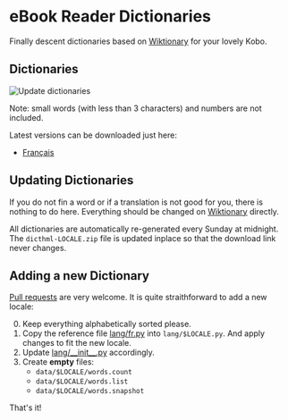 # eBook Reader Dictionaries

Finally descent dictionaries based on [Wiktionary](https://www.wiktionary.org/) for your lovely Kobo.

## Dictionaries

![Update dictionaries](https://github.com/BoboTiG/ebook-reader-dict/workflows/Update%20dictionaries/badge.svg)

Note: small words (with less than 3 characters) and numbers are not included.

Latest versions can be downloaded just here:

- [Français](https://github.com/BoboTiG/ebook-reader-dict/releases/tag/fr)

## Updating Dictionaries

If you do not fin a word or if a translation is not good for you, there is nothing to do here.
Everything should be changed on [Wiktionary](https://www.wiktionary.org/) directly.

All dictionaries are automatically re-generated every Sunday at midnight.
The `dicthml-LOCALE.zip` file is updated inplace so that the download link never changes.

## Adding a new Dictionary

[Pull requests](https://github.com/BoboTiG/ebook-reader-dict/pulls) are very welcome. It is quite straithforward to add a new locale:

0. Keep everything alphabetically sorted please.
1. Copy the reference file [lang/fr.py](scripts/lang/fr.py) into `lang/$LOCALE.py`. And apply changes to fit the new locale.
2. Update [lang/\_\_init__.py](scripts/lang/__init__.py) accordingly.
3. Create **empty** files:
   - `data/$LOCALE/words.count`
   - `data/$LOCALE/words.list`
   - `data/$LOCALE/words.snapshot`

That's it!
